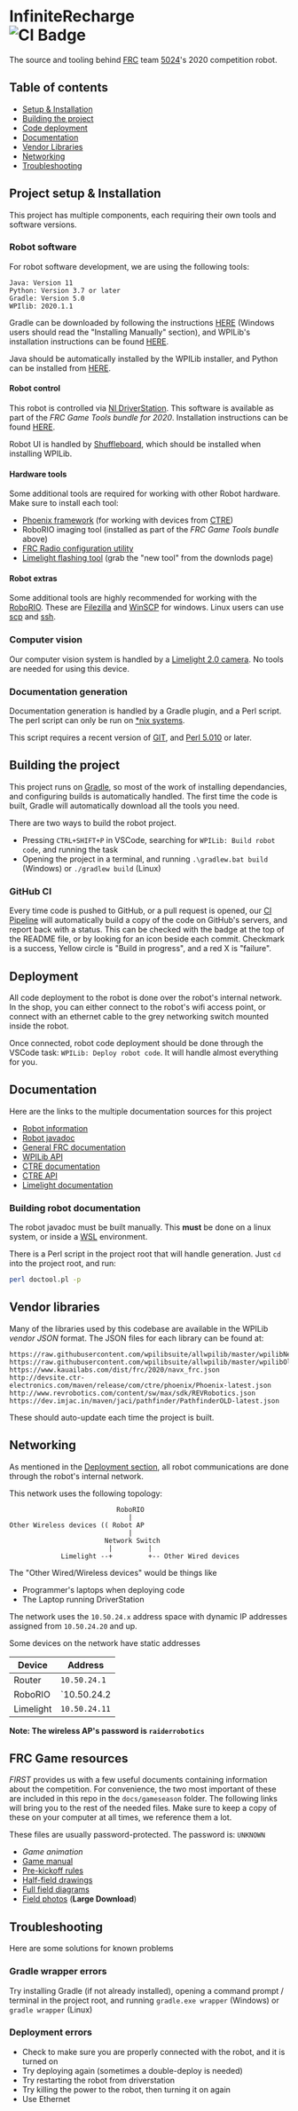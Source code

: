 # InfiniteRecharge <br> ![CI Badge](https://github.com/frc5024/infiniterecharge/workflows/FRC%20Build%20%26%20Test/badge.svg)

The source and tooling behind [FRC](https://www.firstinspires.org/robotics/frc) team [5024](https://www.thebluealliance.com/team/5024)'s 2020 competition robot. 

## Table of contents

 - [Setup & Installation](#project-setup--installation)
 - [Building the project](#building-the-project)
 - [Code deployment](#deployment)
 - [Documentation](#documentation)
 - [Vendor Libraries](#vendor-libraries)
 - [Networking](#networking)
 - [Troubleshooting](#troubleshooting)


## Project setup & Installation

This project has multiple components, each requiring their own tools and software versions.

### Robot software

For robot software development, we are using the following tools:
```
Java: Version 11
Python: Version 3.7 or later
Gradle: Version 5.0
WPIlib: 2020.1.1
```

Gradle can be downloaded by following the instructions [HERE](https://gradle.org/install/) (Windows users should read the "Installing Manually" section), and WPILib's installation instructions can be found [HERE](https://docs.wpilib.org/en/latest/docs/getting-started/getting-started-frc-control-system/wpilib-setup.html).

Java should be automatically installed by the WPILib installer, and Python can be installed from [HERE](https://www.python.org/downloads/).

#### Robot control

This robot is controlled via [NI DriverStation](https://docs.wpilib.org/en/latest/docs/software/driverstation/driver-station.html). This software is available as part of the *FRC Game Tools bundle for 2020*. Installation instructions can be found [HERE](https://docs.wpilib.org/en/latest/docs/getting-started/getting-started-frc-control-system/frc-game-tools.html#installing-the-frc-game-tools).

Robot UI is handled by [Shuffleboard](https://docs.wpilib.org/en/latest/docs/software/wpilib-tools/shuffleboard/getting-started/shuffleboard-tour.html), which should be installed when installing WPILib.

#### Hardware tools

Some additional tools are required for working with other Robot hardware. Make sure to install each tool:

 - [Phoenix framework](https://phoenix-documentation.readthedocs.io/en/latest/ch05_PrepWorkstation.html#what-to-download-and-why) (for working with devices from [CTRE](http://www.ctr-electronics.com/))
 - RoboRIO imaging tool (installed as part of the *FRC Game Tools bundle* above)
 - [FRC Radio configuration utility](https://firstfrc.blob.core.windows.net/frc2020/Radio/FRC_Radio_Configuration_20_0_0.zip) 
 - [Limelight flashing tool](adshttps://limelightvision.io/pages/downloads) (grab the "new tool" from the downlods page)

#### Robot extras

Some additional tools are highly recommended for working with the [RoboRIO](https://www.ni.com/en-ca/support/model.roborio.html). These are [Filezilla](https://filezilla-project.org/) and [WinSCP](https://winscp.net/eng/download.php) for windows. Linux users can use [scp](https://en.wikipedia.org/wiki/Secure_copy) and [ssh](https://en.wikipedia.org/wiki/Secure_Shell).

### Computer vision

Our computer vision system is handled by a [Limelight 2.0 camera](https://limelightvision.io/). No tools are needed for using this device.

### Documentation generation

Documentation generation is handled by a Gradle plugin, and a Perl script. The perl script can only be run on [*nix systems](https://en.wikipedia.org/wiki/Unix-like).

This script requires a recent version of [GIT](https://git-scm.com/), and [Perl 5.010](https://www.perl.org/) or later.


## Building the project

This project runs on [Gradle](https://gradle.org/), so most of the work of installing dependancies, and configuring builds is automatically handled. The first time the code is built, Gradle will automatically download all the tools you need. 

There are two ways to build the robot project. 
  - Pressing `CTRL+SHIFT+P` in VSCode, searching for `WPILib: Build robot code`, and running the task
  - Opening the project in a terminal, and running `.\gradlew.bat build` (Windows) or `./gradlew build` (Linux)

### GitHub CI

Every time code is pushed to GitHub, or a pull request is opened, our [CI Pipeline](https://github.com/marketplace/actions/frc-build-test) will automatically build a copy of the code on GitHub's servers, and report back with a status. This can be checked with the badge at the top of the README file, or by looking for an icon beside each commit. Checkmark is a success, Yellow circle is "Build in progress", and a red X is "failure". 


## Deployment

All code deployment to the robot is done over the robot's internal network. In the shop, you can either connect to the robot's wifi access point, or connect with an ethernet cable to the grey networking switch mounted inside the robot.

Once connected, robot code deployment should be done through the VSCode task: `WPILib: Deploy robot code`. It will handle almost everything for you.


## Documentation

Here are the links to the multiple documentation sources for this project

 - [Robot information](https://cs.5024.ca/webdocs/docs/robots/recharge)
 - [Robot javadoc](https://cs.5024.ca/InfiniteRecharge/)
 - [General FRC documentation](https://docs.wpilib.org/en/latest/)
 - [WPILib API](https://first.wpi.edu/FRC/roborio/release/docs/java/index.html)
 - [CTRE documentation](https://phoenix-documentation.readthedocs.io/en/latest/index.html)
 - [CTRE API](http://www.ctr-electronics.com/downloads/api/java/html/index.html)
 - [Limelight documentation](http://docs.limelightvision.io/en/latest/)

### Building robot documentation

The robot javadoc must be built manually. This **must** be done on a linux system, or inside a [WSL](https://en.wikipedia.org/wiki/Windows_Subsystem_for_Linux) environment.

There is a Perl script in the project root that will handle generation. Just `cd` into the project root, and run:

```sh
perl doctool.pl -p
```

## Vendor libraries


Many of the libraries used by this codebase are available in the WPILib *vendor JSON* format. The JSON files for each library can be found at:

```
https://raw.githubusercontent.com/wpilibsuite/allwpilib/master/wpilibNewCommands/WPILibNewCommands.json
https://raw.githubusercontent.com/wpilibsuite/allwpilib/master/wpilibOldCommands/WPILibOldCommands.json
https://www.kauailabs.com/dist/frc/2020/navx_frc.json
http://devsite.ctr-electronics.com/maven/release/com/ctre/phoenix/Phoenix-latest.json
http://www.revrobotics.com/content/sw/max/sdk/REVRobotics.json
https://dev.imjac.in/maven/jaci/pathfinder/PathfinderOLD-latest.json
```

These should auto-update each time the project is built.


## Networking
As mentioned in the [Deployment section](#deployment), all robot communications are done through the robot's internal network. 

This network uses the following topology:
```
                           RoboRIO
                              |
Other Wireless devices (( Robot AP
                              |
                        Network Switch
                         |         |
             Limelight --+         +-- Other Wired devices
```

The "Other Wired/Wireless devices" would be things like

 - Programmer's laptops when deploying code
 - The Laptop running DriverStation

The network uses the `10.50.24.x` address space with dynamic IP addresses assigned from `10.50.24.20` and up.

Some devices on the network have static addresses

| Device    | Address       |
| --------- | ------------- |
| Router    | `10.50.24.1`  |
| RoboRIO   | `10.50.24.2   |
| Limelight | `10.50.24.11` |

**Note: The wireless AP's password is `raiderrobotics`**

## FRC Game resources

*FIRST* provides us with a few useful documents containing information about the competition. For convenience, the two most important of these are included in this repo in the `docs/gameseason` folder. The following links will bring you to the rest of the needed files. Make sure to keep a copy of these on your computer at all times, we reference them a lot.

These files are usually password-protected. The password is: `UNKNOWN`

 - _Game animation_
 - [Game manual](https://firstfrc.blob.core.windows.net/frc2020/Manual/2020FRCGameSeasonManual.pdf)
 - [Pre-kickoff rules](https://firstfrc.blob.core.windows.net/frc2019/PreKickoffRuleChanges.pdf)
 - [Half-field drawings](https://firstfrc.blob.core.windows.net/frc2020/PlayingField/2020TeamDrawing-HalfField.pdf)
 - [Full field diagrams](https://firstfrc.blob.core.windows.net/frc2020/PlayingField/2020FieldDrawing-SeasonSpecific.pdf)
 - [Field photos](https://firstfrc.blob.core.windows.net/frc2020/PlayingField/NASAFieldImages.zip) (**Large Download**)

## Troubleshooting

Here are some solutions for known problems

### Gradle wrapper errors

Try installing Gradle (if not already installed), opening a command prompt / terminal in the project root, and running `gradle.exe wrapper` (Windows) or `gradle wrapper` (Linux)

### Deployment errors

 - Check to make sure you are properly connected with the robot, and it is turned on
 - Try deploying again (sometimes a double-deploy is needed)
 - Try restarting the robot from driverstation
 - Try killing the power to the robot, then turning it on again
 - Use Ethernet
